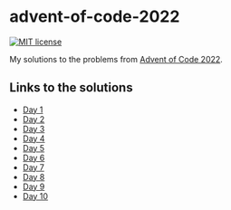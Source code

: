 # advent-of-code-2022

[![MIT license](https://img.shields.io/badge/license-MIT-blue.svg)](LICENSE)

My solutions to the problems from [Advent of Code
2022](https://adventofcode.com/2022).

## Links to the solutions

- [Day 1](Sources/Day1/Day1.swift)
- [Day 2](Sources/Day2/Day2.swift)
- [Day 3](Sources/Day3/Day3.swift)
- [Day 4](Sources/Day4/Day4.swift)
- [Day 5](Sources/Day5/Day5.swift)
- [Day 6](Sources/Day6/Day6.swift)
- [Day 7](Sources/Day7/Day7.swift)
- [Day 8](Sources/Day8/Day8.swift)
- [Day 9](Sources/Day9/Day9.swift)
- [Day 10](Sources/Day10/Day10.swift)
